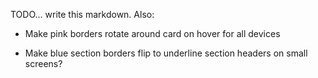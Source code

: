 TODO... write this markdown. Also:

- Make pink borders rotate around card on hover for all devices

- Make blue section borders flip to underline section headers on small screens?
